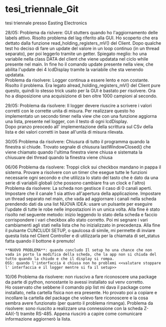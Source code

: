 # tesi_triennale_Git

tesi triennale presso Easting Electronics


28/05:
    Problema da rislvere: GUI stutters quando ho l'aggiornamento delle labels attivo. 
        Risolto problema del lag riferito alla GUI. Ho scoperto che era dettato dalla funzione read_holding_registers_mV() del Client. Dopo qualche test ho deciso di fare un update del valore in un loop continuo (in un thread separato), per poi leggerlo tramite un getter.
        Spiegato meglio: ho una variabile nella class DATA del client che viene updatata nel ciclo while presente nel main. In fine ho il comando update presente nella view, che abilita l'update dei 4 lcdDisplay tramite la variabile che sta venendo updatata.   
    Problema da risolvere: Logger continua a essere lento e non costante.
        Risolto il problema. Era legato alread_holding_registers_mV() del Client pure questo, quindi lo stesso trick usato per la GUI è bastato per risolvere. Ora ho a disposizione una acquisizione di ben oltre 1000 campioni al secondo.

29/05:
    Problema da risolvere: Il logger devere riuscire a scrivere i valori corretti con le corrette unita di misura. 
        Per realizzare questo ho implementato un secondo timer nella view che con una funzione aggiorna una lista, presente nel logger, con il testo di ogni lcdDisplay.  
        Dopo pranzo preocedo all' implementazione della scrittura sul CSv della lista e dei valori corretti in base all'unità di misura rilevata.

30/05
    Problema da risolvere: Chiusura di tutto il programma quando la finestra si chiude.
        Trovato segnale di chiusura lastWindowClosed() che viene chiamato quando l'ultima finestra viene chiusa e sistemata la chiusuare dei thread quando la finestra viene chiusa

06/06
    Problema da risolvere: Troppi click sui checkbox mandano in pappa il sistema.
        Provare a risolvere con un timer che esegue tutte le funzioni necessarie ogni secondo e che utilizza lo stato del tasto che è dato da una serie di variabili globali (che possono cambiare fra un clock e l'altro)
    Problema da risolvere: La scheda non gestisce il caso di 0 canali aperti.
        Impostare che il canale 1 sia attivo all'apertura della applicazione.
        Impostare un thread separato nel main, che vada ad aggiornare i canali nella scheda prendendo dati da una list
        NUOVA IDEA: usare un pulsante per eseguire l'update di tutte le robe nelle impostazioni in un unica volta.
        Alla fine è stato risolto nel seguente metodo: inizio leggendo lo stato della scheda e faccio corrispondere i vari checkbox allo stato corretto. Poi mi segnare i vari cambiamenti agli stati nella lista che ho inizializzato in precedenza. Alla fine il pulsante CUNCLUDI SETUP, o qaulcosa di simile, mi permette di inviare questa lista nel Client Controller e di utilizzarla per la chiamata di set_status fatta quando il bottone è premuto!    

    **NUOVO PROBLEMA**: quando concludo Il setup ho una chance che non vada in porto la modifica della scheda, che la app non si chiuda del tutto quando la chiudo e che il display si rompa.  
    OSS: quando l'interfaccia è chiusa non ho problemi <<valutare stoppare l' interfaccia e il logger mentre si fa il setup>>

10/06 
    Problema da risolvere: non riuscivo a fare riconoscere una package da parte di python, nonostante lo avessi        installato sul venv corretto.   
        Ho osservato che sebbene il comando pip list mi dava il package come installato, nella cartella fisica non era presente. Ho provato poi a copiare e incollare la cartella del package che volevo fare riconoscere e la cosa sembra avere funzionato (per quanto il problema rimanga).
    Problema da risolvere: sono riuscito a realizzare una connessione con la scheda Z-4AI(-1) tramite RS-485.
        Appena riuscirò a capire come comunicare informazione aggiornerò la lista.